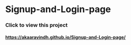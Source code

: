 # Signup-and-Login-page
<h3>Click to view this project </h3>
<h4><a href="https://akaaravindh.github.io/Signup-and-Login-page/" target="_blank">https://akaaravindh.github.io/Signup-and-Login-page/</a></h4>
